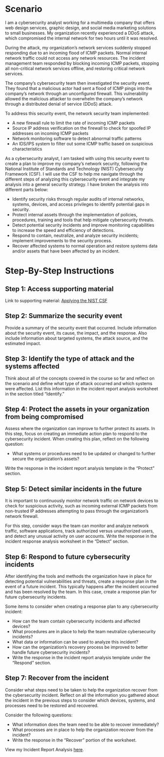 # Scenario

I am a cybersecurity analyst working for a multimedia company that offers web design services, graphic design, and social media marketing solutions to small businesses. My organization recently experienced a DDoS attack, which compromised the internal network for two hours until it was resolved.

During the attack, my organization’s network services suddenly stopped responding due to an incoming flood of ICMP packets. Normal internal network traffic could not access any network resources. The incident management team responded by blocking incoming ICMP packets, stopping all non-critical network services offline, and restoring critical network services. 

The company’s cybersecurity team then investigated the security event. They found that a malicious actor had sent a flood of ICMP pings into the company’s network through an unconfigured firewall. This vulnerability allowed the malicious attacker to overwhelm the company’s network through a distributed denial of service (DDoS) attack. 

To address this security event, the network security team implemented: 
- A new firewall rule to limit the rate of incoming ICMP packets
- Source IP address verification on the firewall to check for spoofed IP addresses on incoming ICMP packets
- Network monitoring software to detect abnormal traffic patterns
- An IDS/IPS system to filter out some ICMP traffic based on suspicious characteristics

As a cybersecurity analyst, I am tasked with using this security event to create a plan to improve my company’s network security, following the National Institute of Standards and Technology (NIST) Cybersecurity Framework (CSF). I will use the CSF to help me navigate through the different steps of analyzing this cybersecurity event and integrate my analysis into a general security strategy. I have broken the analysis into different parts below:
- Identify security risks through regular audits of internal networks, systems, devices, and access privileges to identify potential gaps in security. 
- Protect internal assets through the implementation of policies, procedures, training and tools that help mitigate cybersecurity threats. 
- Detect potential security incidents and improve monitoring capabilities to increase the speed and efficiency of detections. 
- Respond to contain, neutralize, and analyze security incidents; implement improvements to the security process. 
- Recover affected systems to normal operation and restore systems data and/or assets that have been affected by an incident.

# Step-By-Step Instructions

## Step 1: Access supporting material

Link to supporting material: <a href="Applying the NIST CSF.pdf">Applying the NIST CSF</a>

## Step 2: Summarize the security event

Provide a summary of the security event that occurred. Include information about the security event, its cause, the impact, and the response. Also include information about targeted systems, the attack source, and the estimated impact.

## Step 3: Identify the type of attack and the systems affected

Think about all of the concepts covered in the course so far and reflect on the scenario and define what type of attack occurred and which systems were affected. List this information in the incident report analysis worksheet in the section titled “Identify.”

## Step 4: Protect the assets in your organization from being compromised

Assess where the organization can improve to further protect its assets. In this step, focus on creating an immediate action plan to respond to the cybersecurity incident. When creating this plan, reflect on the following question:
- What systems or procedures need to be updated or changed to further secure the organization’s assets?

Write the response in the incident report analysis template in the “Protect” section.

## Step 5: Detect similar incidents in the future

It is important to continuously monitor network traffic on network devices to check for suspicious activity, such as incoming external ICMP packets from non-trusted IP addresses attempting to pass through the organization’s network firewall. 

For this step, consider ways the team can monitor and analyze network traffic, software applications, track authorized versus unauthorized users, and detect any unusual activity on user accounts. Write the response in the incident response analysis worksheet in the “Detect” section.

## Step 6: Respond to future cybersecurity incidents

After identifying the tools and methods the organization have in place for detecting potential vulnerabilities and threats, create a response plan in the event of a future incident. This typically happens after the incident occurred and has been resolved by the team. In this case, create a response plan for future cybersecurity incidents.

Some items to consider when creating a response plan to any cybersecurity incident:
- How can the team contain cybersecurity incidents and affected devices?
- What procedures are in place to help the team neutralize cybersecurity incidents?
- What data or information can be used to analyze this incident?
- How can the organization’s recovery process be improved to better handle future cybersecurity incidents?
- Write the response in the incident report analysis template under the “Respond” section.

## Step 7: Recover from the incident

Consider what steps need to be taken to help the organization recover from the cybersecurity incident. Reflect on all the information you gathered about the incident in the previous steps to consider which devices, systems, and processes need to be restored and recovered. 

Consider the following questions: 
- What information does the team need to be able to recover immediately? 
- What processes are in place to help the organization recover from the incident? 
- Write the response in the “Recover” portion of the worksheet.

View my Incident Report Analysis <a href="Incident Report Analysis.pdf">here</a>.

